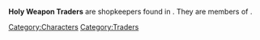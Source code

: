 **Holy Weapon Traders** are shopkeepers found in [](Holy_Weapon_Shop.md). They are members of [](02%20-%20Projects%20&%20Wikis/Kenshi/Kenshi%20Wiki/Kenshi%20Wiki%20Template/The_Holy_Nation.md).

[Category:Characters](Category:Characters "wikilink")
[Category:Traders](Category:Traders "wikilink")